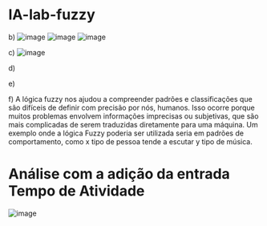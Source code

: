 ﻿# IA-lab-fuzzy
b) ![image](https://github.com/user-attachments/assets/3d144603-df3d-42f2-a94b-401360305d56)
![image](https://github.com/user-attachments/assets/a59e3267-8b7f-46b0-b478-7b14ef8b6969)
![image](https://github.com/user-attachments/assets/960669aa-9a1e-4ee6-9be3-9afc71314ebb)

c)
![image](https://github.com/user-attachments/assets/cb452a7b-401a-4a88-9208-25209e3ab404)

d)

e)  

f) A lógica fuzzy nos ajudou a compreender padrões e classificações que são difíceis de definir com precisão por nós, humanos. Isso ocorre porque muitos problemas envolvem informações imprecisas ou subjetivas, que são mais complicadas de serem traduzidas diretamente para uma máquina.
Um exemplo onde a lógica Fuzzy poderia ser utilizada seria em padrões de comportamento, como x tipo de pessoa tende a escutar y tipo de música.

# Análise com a adição da entrada Tempo de Atividade 
![image](![image](https://github.com/user-attachments/assets/0a0b3244-e0b5-44f8-94ef-eba68d333d15)
)
